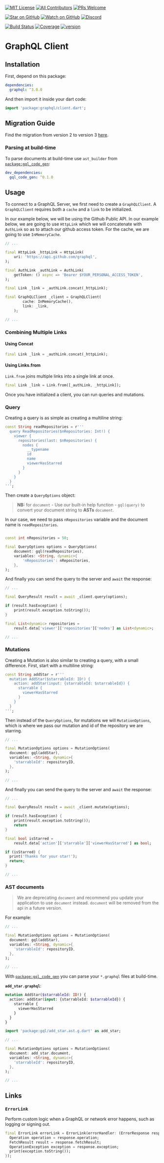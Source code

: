 [![MIT License][license-badge]][license-link]
[![All Contributors](https://img.shields.io/badge/all_contributors-31-orange.svg?style=flat-square)](#contributors)
[![PRs Welcome][prs-badge]][prs-link]

[![Star on GitHub][github-star-badge]][github-star-link]
[![Watch on GitHub][github-watch-badge]][github-watch-link]
[![Discord][discord-badge]][discord-link]

[![Build Status][build-status-badge]][build-status-link]
[![Coverage][coverage-badge]][coverage-link]
[![version][version-badge]][package-link]

# GraphQL Client

## Installation

First, depend on this package:

```yaml
dependencies:
  graphql: ^3.0.0
```

And then import it inside your dart code:

```dart
import 'package:graphql/client.dart';
```

## Migration Guide

Find the migration from version 2 to version 3 [here](./../../changelog-v2-v3.md).

### Parsing at build-time

To parse documents at build-time use `ast_builder` from
[`package:gql_code_gen`](https://pub.dev/packages/gql_code_gen):

```yaml
dev_dependencies:
  gql_code_gen: ^0.1.0
```

## Usage

To connect to a GraphQL Server, we first need to create a `GraphQLClient`. A `GraphQLClient` requires both a `cache` and a `link` to be initialized.

In our example below, we will be using the Github Public API. In our example below, we are going to use `HttpLink` which we will concatenate with `AuthLink` so as to attach our github access token. For the cache, we are going to use `InMemoryCache`.

```dart
// ...

final HttpLink _httpLink = HttpLink(
    uri: 'https://api.github.com/graphql',
);

final AuthLink _authLink = AuthLink(
    getToken: () async => 'Bearer $YOUR_PERSONAL_ACCESS_TOKEN',
);

final Link _link = _authLink.concat(_httpLink);

final GraphQLClient _client = GraphQLClient(
        cache: InMemoryCache(),
        link: _link,
    );

// ...

```

### Combining Multiple Links

#### Using Concat

```dart
final Link _link = _authLink.concat(_httpLink);
```

#### Using Links.from

`Link.from` joins multiple links into a single link at once.

```dart
final Link _link = Link.from([_authLink, _httpLink]);
```

Once you have initialized a client, you can run queries and mutations.

### Query

Creating a query is as simple as creating a multiline string:

```dart
const String readRepositories = r'''
  query ReadRepositories($nRepositories: Int!) {
    viewer {
      repositories(last: $nRepositories) {
        nodes {
          __typename
          id
          name
          viewerHasStarred
        }
      }
    }
  }
''';
```

Then create a `QueryOptions` object:

> **NB:** for `document` - Use our built-in help function - `gql(query)` to convert your document string to **ASTs** `document`.

In our case, we need to pass `nRepositories` variable and the document name is `readRepositories`.

```dart

const int nRepositories = 50;

final QueryOptions options = QueryOptions(
    document: gql(readRepositories),
    variables: <String, dynamic>{
        'nRepositories': nRepositories,
    },
);

```

And finally you can send the query to the server and `await` the response:

```dart
// ...

final QueryResult result = await _client.query(options);

if (result.hasException) {
    print(result.exception.toString());
}

final List<dynamic> repositories =
    result.data['viewer']['repositories']['nodes'] as List<dynamic>;

// ...
```

### Mutations

Creating a Mutation is also similar to creating a query, with a small difference. First, start with a multiline string:

```dart
const String addStar = r'''
  mutation AddStar($starrableId: ID!) {
    action: addStar(input: {starrableId: $starrableId}) {
      starrable {
        viewerHasStarred
      }
    }
  }
''';
```

Then instead of the `QueryOptions`, for mutations we will `MutationOptions`, which is where we pass our mutation and id of the repository we are starring.

```dart
// ...

final MutationOptions options = MutationOptions(
  document: gql(addStar),
  variables: <String, dynamic>{
    'starrableId': repositoryID,
  },
);

// ...
```

And finally you can send the query to the server and `await` the response:

```dart
// ...

final QueryResult result = await _client.mutate(options);

if (result.hasException) {
    print(result.exception.toString());
    return
}

final bool isStarred =
    result.data['action']['starrable']['viewerHasStarred'] as bool;

if (isStarred) {
  print('Thanks for your star!');
  return;
}

// ...
```

### AST documents

> We are deprecating `document` and recommend you update your application to use
`document` instead. `document` will be removed from the api in a future version.

For example:

```dart
// ...

final MutationOptions options = MutationOptions(
  document: gql(addStar),
  variables: <String, dynamic>{
    'starrableId': repositoryID,
  },
);

// ...
```

With [`package:gql_code_gen`](https://pub.dev/packages/gql_code_gen) you can parse your `*.graphql` files at build-time.

**`add_star.graphql`**:

```graphql
mutation AddStar($starrableId: ID!) {
  action: addStar(input: {starrableId: $starrableId}) {
    starrable {
      viewerHasStarred
    }
  }
}
```

```dart
import 'package:gql/add_star.ast.g.dart' as add_star;

// ...

final MutationOptions options = MutationOptions(
  document: add_star.document,
  variables: <String, dynamic>{
    'starrableId': repositoryID,
  },
);

// ...
```

## Links

### `ErrorLink`

Perform custom logic when a GraphQL or network error happens, such as logging or
signing out.

```dart
final ErrorLink errorLink = ErrorLink(errorHandler: (ErrorResponse response) {
  Operation operation = response.operation;
  FetchResult result = response.fetchResult;
  OperationException exception = response.exception;
  print(exception.toString());
});
```

[build-status-badge]: https://img.shields.io/circleci/build/github/zino-app/graphql-flutter.svg?style=flat-square
[build-status-link]: https://circleci.com/gh/zino-app/graphql-flutter
[coverage-badge]: https://img.shields.io/codecov/c/github/zino-app/graphql-flutter.svg?style=flat-square
[coverage-link]: https://codecov.io/gh/zino-app/graphql-flutter
[version-badge]: https://img.shields.io/pub/v/graphql_flutter.svg?style=flat-square
[package-link]: https://pub.dartlang.org/packages/graphql/versions
[license-badge]: https://img.shields.io/github/license/zino-app/graphql-flutter.svg?style=flat-square
[license-link]: https://github.com/zino-app/graphql-flutter/blob/master/LICENSE
[prs-badge]: https://img.shields.io/badge/PRs-welcome-brightgreen.svg?style=flat-square
[prs-link]: http://makeapullrequest.com
[github-watch-badge]: https://img.shields.io/github/watchers/zino-app/graphql-flutter.svg?style=flat-square&logo=github&logoColor=ffffff
[github-watch-link]: https://github.com/zino-app/graphql-flutter/watchers
[github-star-badge]: https://img.shields.io/github/stars/zino-app/graphql-flutter.svg?style=flat-square&logo=github&logoColor=ffffff
[github-star-link]: https://github.com/zino-app/graphql-flutter/stargazers
[discord-badge]: https://img.shields.io/discord/559455668810153989.svg?style=flat-square&logo=discord&logoColor=ffffff
[discord-link]: https://discord.gg/tXTtBfC
